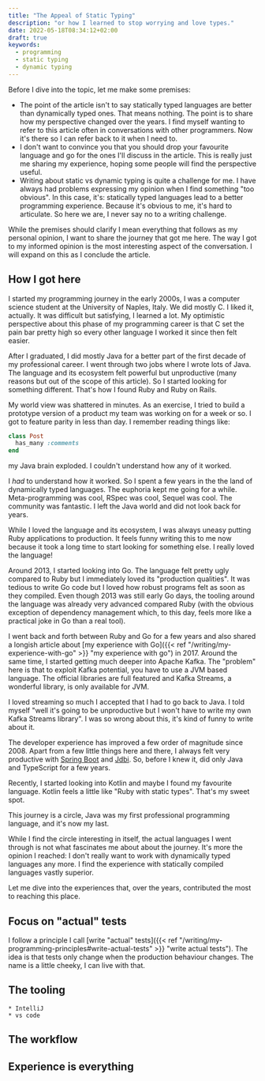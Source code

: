 ```yaml
---
title: "The Appeal of Static Typing"
description: "or how I learned to stop worrying and love types."
date: 2022-05-18T08:34:12+02:00
draft: true
keywords:
  - programming
  - static typing
  - dynamic typing
---
```


Before I dive into the topic, let me make some premises:

- The point of the article isn't to say statically typed languages are better
  than dynamically typed ones. That means nothing. The point is to share how my
  perspective changed over the years. I find myself wanting to refer to this
  article often in conversations with other programmers. Now it's there so I can
  refer back to it when I need to.
- I don't want to convince you that you should drop your favourite language and
  go for the ones I'll discuss in the article. This is really just me sharing my
  experience, hoping some people will find the perspective useful.
- Writing about static vs dynamic typing is quite a challenge for me. I have
  always had problems expressing my opinion when I find something "too obvious".
  In this case, it's: statically typed languages lead to a better programming
  experience. Because it's obvious to me, it's hard to articulate. So here we
  are, I never say no to a writing challenge.

While the premises should clarify I mean everything that follows as my personal
opinion, I want to share the journey that got me here. The way I got to my
informed opinion is the most interesting aspect of the conversation. I will
expand on this as I conclude the article.

## How I got here

I started my programming journey in the early 2000s, I was a computer science
student at the University of Naples, Italy. We did mostly C. I liked it,
actually. It was difficult but satisfying, I learned a lot. My optimistic
perspective about this phase of my programming career is that C set the pain bar
pretty high so every other language I worked it since then felt easier.

After I graduated, I did mostly Java for a better part of the first decade of my
professional career. I went through two jobs where I wrote lots of Java. The
language and its ecosystem felt powerful but unproductive (many reasons but out
of the scope of this article). So I started looking for something different.
That's how I found Ruby and Ruby on Rails.

My world view was shattered in minutes. As an exercise, I tried to build a
prototype version of a product my team was working on for a week or so. I got to
feature parity in less than day. I remember reading things like:

```ruby
class Post
  has_many :comments
end
```

my Java brain exploded. I couldn't understand how any of it worked.

I _had_ to understand how it worked. So I spent a few years in the the land of
dynamically typed languages. The euphoria kept me going for a while.
Meta-programming was cool, RSpec was cool, Sequel was cool. The community was
fantastic. I left the Java world and did not look back for years.

While I loved the language and its ecosystem, I was always uneasy putting Ruby
applications to production. It feels funny writing this to me now because it
took a long time to start looking for something else. I really loved the
language!

Around 2013, I started looking into Go. The language felt pretty ugly compared
to Ruby but I immediately loved its "production qualities". It was tedious to
write Go code but I loved how robust programs felt as soon as they compiled.
Even though 2013 was still early Go days, the tooling around the language was
already very advanced compared Ruby (with the obvious exception of dependency
management which, to this day, feels more like a practical joke in Go than a
real tool).

I went back and forth between Ruby and Go for a few years and also shared a
longish article about [my experience with Go]({{< ref
"/writing/my-experience-with-go" >}} "my experience with go") in 2017. Around
the same time, I started getting much deeper into Apache Kafka. The "problem"
here is that to exploit Kafka potential, you have to use a JVM based language.
The official libraries are full featured and Kafka Streams, a wonderful library,
is only available for JVM.

I loved streaming so much I accepted that I had to go back to Java. I told
myself "well it's going to be unproductive but I won't have to write my own
Kafka Streams library". I was so wrong about this, it's kind of funny to write
about it.

The developer experience has improved a few order of magnitude since 2008. Apart
from a few little things here and there, I always felt very productive with
[Spring Boot](https://spring.io/projects/spring-boot) and
[Jdbi](https://jdbi.org/). So, before I knew it, did only Java and TypeScript
for a few years.

Recently, I started looking into Kotlin and maybe I found my favourite language.
Kotlin feels a little like "Ruby with static types". That's my sweet spot.

This journey is a circle, Java was my first professional programming language,
and it's now my last.

While I find the circle interesting in itself, the actual languages I went
through is not what fascinates me about about the journey. It's more the opinion
I reached: I don't really want to work with dynamically typed languages any
more. I find the experience with statically compiled languages vastly superior.

Let me dive into the experiences that, over the years, contributed the most to
reaching this place.

## Focus on "actual" tests

I follow a principle I call [write "actual" tests]({{< ref
"/writing/my-programming-principles#write-actual-tests" >}} "write actual
tests"). The idea is that tests only change when the production behaviour
changes. The name is a little cheeky, I can live with that.

## The tooling

    * IntelliJ
    * vs code

## The workflow


## Experience is everything
